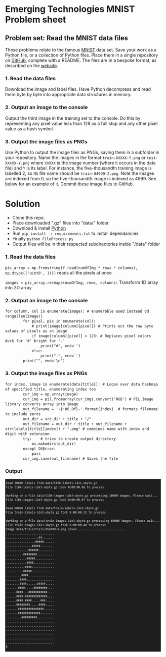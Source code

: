 # Emerging Technologies MNIST Problem sheet

## Problem set: Read the MNIST data files
These problems relate to the famous [MNIST](http://yann.lecun.com/exdb/mnist/) data set.
Save your work as a Python file, or a collection of Python files.
Place them in a single repository on [GitHub](https://github.com/), complete with a README.
The files are in a bespoke format, as described on the [website](http://yann.lecun.com/exdb/mnist/).


### 1. Read the data files
Download the image and label files.
Have Python decompress and read them byte by byte into appropriate data structures in memory.

### 2. Output an image to the console
Output the third image in the training set to the console.
Do this by representing any pixel value less than 128 as a full stop and any other pixel value as a hash symbol.

### 3. Output the image files as PNGs
Use Python to output the image files as PNGs, saving them in a subfolder in your repository.
Name the images in the format `train-XXXXX-Y.png` or `test-XXXXX-Y.png` where `XXXXX` is the image number (where it occurs in the data file) and `Y` is its label.
For instance, the five-thousandth training image is labelled 2, so its file name should be `train-04999-2.png`.
Note the images are indexed from 0, so the five-thousandth image is indexed as 4999.
See below for an example of it.
Commit these image files to GitHub.

# Solution
 - Clone this repo.
 - Place downloaded ".gz" files into "data/" folder.
 - Download & Install [Python](https://www.python.org/downloads/)
 - Run `pip install -r requirements.txt` to install dependancies
 - Finally `python FileProcess.py`
 - Output files will be in their respected subdirectories inside "/data" folder

### 1. Read the data files
`pic_array = np.fromstring(f.read(numOfImg * rows * columns), np.dtype(('uint8', 1)))` reads all the pixels at once

`images = pic_array.reshape(numOfImg, rows, columns)` Transform 1D array into 3D array

### 2. Output an image to the console
```
for column, col in enumerate(image): # enumerable used instead od range(len(image))
        for pixel, pix in enumerate(col):
            # print(image[column][pixel]) # Prints out the raw byte values of pixels as an image
            if image[column][pixel] > 128: # Replaces pixel colors dark for '#' bright for '.'
                print("#", end='')
            else:
                print(".", end='')
        print("", end='\n')
```

### 3. Output the image files as PNGs
```
for index, image in enumerate(data[title]): # Loops over data hashmap of specified title, enumerating index too
        cur_img = np.array(image)
        cur_img = pil.fromarray(cur_img).convert('RGB') # PIL.Image library converts array into image
        out_filename = '-{:06.0f}-'.format(index)  # formats filename to include zeros
        out_dir = src_dir + title + "/"
        out_filename = out_dir + title + out_filename + str(labels[title][index]) + ".png" # combines name with index and digit with extension
        try:    # tries to create output directory.
            os.makedirs(out_dir)
        except OSError:
            pass
        cur_img.save(out_filename) # Saves the file
```

### Output
![Execution times](https://github.com/MartinRep/MNIST-ProblemSheet/blob/master/MNIST%20Execution%20times.PNG)
